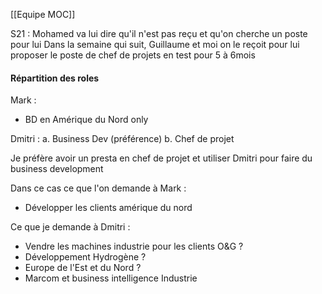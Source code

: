 [[Equipe MOC]]

S21 : Mohamed va lui dire qu'il n'est pas reçu et qu'on cherche un poste pour lui
Dans la semaine qui suit, Guillaume et moi on le reçoit pour lui proposer le poste de chef de projets en test pour 5 à 6mois


#### Répartition des roles

Mark :
- BD en Amérique du Nord only

Dmitri :
a. Business Dev (préférence)
b. Chef de projet

Je préfère avoir un presta en chef de projet et utiliser Dmitri pour faire du business development

Dans ce cas ce que l'on demande à Mark :
- Développer les clients amérique du nord

Ce que je demande à Dmitri :
- Vendre les machines industrie pour les clients O&G ?
- Développement Hydrogène ?
- Europe de l'Est et du Nord ?
- Marcom et business intelligence Industrie


